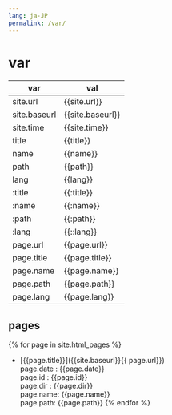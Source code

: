 ```yaml
---
lang: ja-JP
permalink: /var/
---
```


# var

var|val
---|---
site.url|{{site.url}}
site.baseurl|{{site.baseurl}}
site.time|{{site.time}}
title|{{title}}
name|{{name}}
path|{{path}}
lang|{{lang}}
:title|{{:title}}
:name|{{:name}}
:path|{{:path}}
:lang|{{::lang}}
page.url|{{page.url}}
page.title|{{page.title}}
page.name|{{page.name}}
page.path|{{page.path}}
page.lang|{{page.lang}}

## pages

{% for page in site.html_pages %}
- [{{page.title}}]({{site.baseurl}}{{ page.url}})  
  page.date : {{page.date}}  
  page.id : {{page.id}}  
  page.dir : {{page.dir}}  
  page.name: {{page.name}}  
  page.path: {{page.path}}
{% endfor %}
